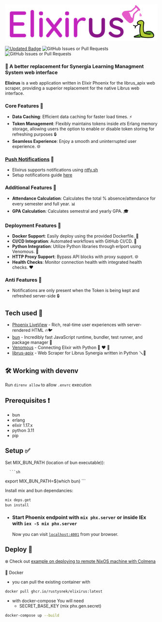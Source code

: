 ![Elixirus](https://github.com/RustySnek/Elixirus/blob/master/images/elixirus_logo.png)

[![Updated Badge](https://badges.pufler.dev/updated/rustysnek/elixirus)](https://github.com/RustySnek/Elixirus/commits/master/) ![GitHub Issues or Pull Requests](https://img.shields.io/github/issues-pr/rustysnek/elixirus?style=flat-square) ![GitHub Issues or Pull Requests](https://img.shields.io/github/issues/rustysnek/elixirus?style=flat-square)

### 📒 A better replacement for Synergia Learning Managment System web interface
**Elixirus** is a web application written in Elixir Phoenix for the librus_apix web scraper, providing a superior replacement for the native Librus web interface.

### Core Features 🚀
- **Data Caching**: Efficient data caching for faster load times. ⚡
- **Token Management**: Flexibly maintains tokens inside *ets* Erlang memory storage, allowing users the option to enable or disable token storing for refreshing purposes 🔒
- **Seamless Experience**: Enjoy a smooth and uninterrupted user experience. 🌐

### [Push Notifications](https://github.com/RustySnek/Elixirus/blob/ntfy_notifications/docs/notifications.md) 📲
- Elixirus supports notifications using [ntfy.sh](https://ntfy.sh/)
- Setup notifications guide [here](https://github.com/RustySnek/Elixirus/tree/master/docs/notifications.md)

### Additional Features 🌟
- **Attendance Calculation**: Calculates the total % absence/attendance for every semester and full year. 📊
- **GPA Calculation**: Calculates semestral and yearly GPA. 🎓

### Deployment Features 🚀
- **Docker Support**: Easily deploy using the provided Dockerfile. 🐳
- **CI/CD Integration**: Automated workflows with GitHub CI/CD. 🔄
- **Python Integration**: Utilize Python libraries through erlport using Venomous. 🐍
- **HTTP Proxy Support**: Bypass API blocks with proxy support. 🌐
- **Health Checks**: Monitor connection health with integrated health checks. ❤️

### Anti Features 🛑
- Notifications are only present when the Token is being kept and refreshed server-side 🔒

## Tech used 🔧
 * [Phoenix LiveView](https://github.com/phoenixframework/phoenix_live_view) -  Rich, real-time user experiences with server-rendered HTML  🔥🐦
 * [bun](https://github.com/oven-sh/bun) - Incredibly fast JavaScript runtime, bundler, test runner, and package manager 🥖
 * [Venomous](https://github.com/rustysnek/Venomous) - Connecting Elixir with Python 🧪 ❤️ 🐍
 * [librus-apix](https://github.com/RustySnek/librus-apix) - Web Scraper for Librus Synergia written in Python 🪛🐍

## 🛠️ Working with devenv

Run `direnv allow` to allow `.envrc` execution


## Prerequisites ❗
 * bun
 * erlang
 * elixir 1.17.x
 * python 3.11
 * pip


## Setup ✅
   Set MIX_BUN_PATH (location of bun executable)):
   
      ```sh
   export MIX_BUN_PATH=$(which bun)
      ```

   Install mix and bun dependancies:

   ```sh
   mix deps.get
   bun install
   ```

 * ### Start Phoenix endpoint with `mix phx.server` or inside IEx with `iex -S mix phx.server`
     Now you can visit [`localhost:4001`](http://localhost:4001) from your browser.

## Deploy  🐋 
❄️ Check out [example on deploying to remote NixOS machine with Colmena](https://github.com/RustySnek/elixirus-nix/blob/master/elixirus.nix)

🐋 Docker
* you can pull the existing container with

```sh
docker pull ghcr.io/rustysnek/elixirus:latest
```

* with docker-compose
     You will need
    - SECRET_BASE_KEY (mix phx.gen.secret)

```sh
docker-compose up --build
```
